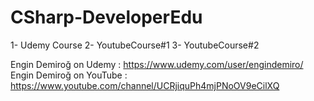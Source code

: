 # CSharp-DeveloperEdu









1- Udemy Course
2- YoutubeCourse#1
3- YoutubeCourse#2



Engin Demiroğ on Udemy   : https://www.udemy.com/user/engindemiro/   
Engin Demiroğ on YouTube : https://www.youtube.com/channel/UCRjiquPh4mjPNoOV9eCilXQ

